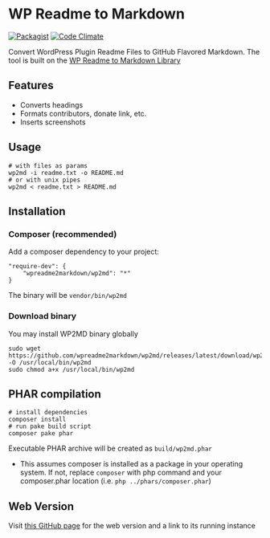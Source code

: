 # WP Readme to Markdown

[![Packagist](https://img.shields.io/packagist/v/wpreadme2markdown/wp2md.svg?maxAge=2592000)](https://packagist.org/packages/wpreadme2markdown/wp2md)
[![Code Climate](https://img.shields.io/codeclimate/maintainability/wpreadme2markdown/wp2md.svg?maxAge=2592000)](https://codeclimate.com/github/wpreadme2markdown/wp2md)

Convert WordPress Plugin Readme Files to GitHub Flavored Markdown.
The tool is built on the [WP Readme to Markdown Library](https://github.com/wpreadme2markdown/wp-readme-to-markdown)

## Features

* Converts headings
* Formats contributors, donate link, etc.
* Inserts screenshots

## Usage

    # with files as params
    wp2md -i readme.txt -o README.md
    # or with unix pipes
    wp2md < readme.txt > README.md

## Installation

### Composer (recommended)

Add a composer dependency to your project:

    "require-dev": {
        "wpreadme2markdown/wp2md": "*"
    }

The binary will be `vendor/bin/wp2md`

### Download binary

You may install WP2MD binary globally

    sudo wget https://github.com/wpreadme2markdown/wp2md/releases/latest/download/wp2md.phar -O /usr/local/bin/wp2md
    sudo chmod a+x /usr/local/bin/wp2md

## PHAR compilation

    # install dependencies
    composer install
    # run pake build script
    composer pake phar

Executable PHAR archive will be created as `build/wp2md.phar`

* This assumes composer is installed as a package in your operating system.
  If not, replace `composer` with php command and your composer.phar location
  (i.e. `php ../phars/composer.phar`)

## Web Version

 Visit [this GitHub page](https://github.com/wpreadme2markdown/web) for the web version and a link to its running instance
